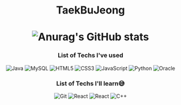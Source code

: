 <div align=center>


# TaekBuJeong


# ![Anurag's GitHub stats](https://github-readme-stats.vercel.app/api?username=taek-b&theme=moltack&show_icons=true)

### List of Techs I've used
![Java](https://img.shields.io/badge/java-%23ED8B00.svg?style=flat&logo=java&logoColor=white)
![MySQL](https://img.shields.io/badge/MySQL-4479A1.svg?style=flat&logo=MySQL&logoColor=white)
![HTML5](https://img.shields.io/badge/HTML5-E34F26.svg?style=flat&logo=HTML5&logoColor=white)
![CSS3](https://img.shields.io/badge/CSS3-1572B6.svg?style=flat&logo=CSS3&logoColor=white)
![JavaScript](https://img.shields.io/badge/JavaScript-F7DF1E.svg?style=flat&logo=JavaScript&logoColor=white)
![Python](https://img.shields.io/badge/Python-3776AB.svg?style=flat&logo=Python&logoColor=white)
![Oracle](https://img.shields.io/badge/Oracle-F80000?style=flat&logo=oracle&logoColor=white)

### List of Techs I'll learn😅
![Git](https://img.shields.io/badge/git-%23F05033.svg?style=flat&logo=git&logoColor=white)
![React](https://img.shields.io/badge/react-%2320232a.svg?style=flat&logo=react&logoColor=%2361DAFB)
![React](https://img.shields.io/badge/React-61DAFB.svg?style=flat&logo=React&logoColor=white)
![C++](https://img.shields.io/badge/C++-00599C.svg?style=flat&logo=C%2B%2B&logoColor=white)
</div>
